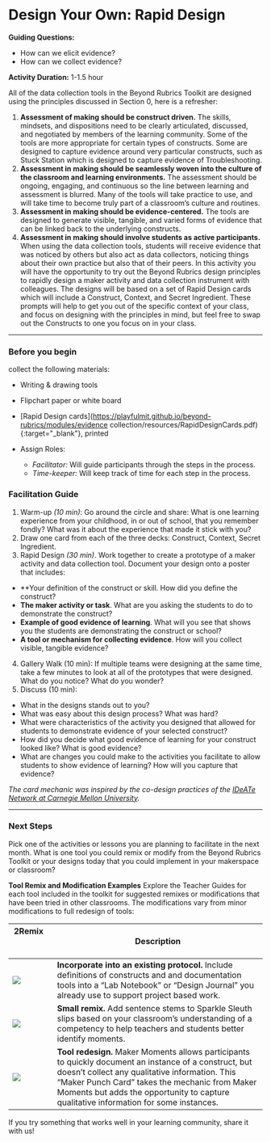 # Design Your Own: Rapid Design
**Guiding Questions:**
 - How can we elicit evidence?
 - How can we collect evidence?

**Activity Duration:** 1-1.5 hour

All of the data collection tools in the Beyond Rubrics Toolkit are designed using the principles discussed in Section 0, here is a refresher:
1. **Assessment of making should be construct driven.** The skills, mindsets, and dispositions need to be clearly articulated, discussed, and negotiated by members of the learning community. Some of the tools are more appropriate for certain types of constructs. Some are designed to capture evidence around very particular constructs, such as Stuck Station which is designed to capture evidence of Troubleshooting.
2. **Assessment in making should be seamlessly woven into the culture of the classroom and learning environments.** The assessment should be ongoing, engaging, and continuous so the line between learning and assessment is blurred. Many of the tools will take practice to use, and will take time to become truly part of a classroom’s culture and routines.
3. **Assessment in making should be evidence-centered.** The tools are designed to generate visible, tangible, and varied forms of evidence that can be linked back to the underlying constructs.
4. **Assessment in making should involve students as active participants.** When using the data collection tools, students will receive evidence that was noticed by others but also act as data collectors, noticing things about their own practice but also that of their peers.
In this activity you will have the opportunity to try out the Beyond Rubrics design principles to rapidly design a maker activity and data collection instrument with colleagues. The designs will be based on a set of Rapid Design cards which will include a Construct, Context, and Secret Ingredient. These prompts will help to get you out of the specific context of your class, and focus on designing with the principles in mind, but feel free to swap out the Constructs to one you focus on in your class.

***

### Before you begin
collect the following materials:
  - Writing & drawing tools
  - Flipchart paper or white board
  - [Rapid Design cards](https://playfulmit.github.io/beyond-rubrics/modules/evidence collection/resources/RapidDesignCards.pdf){:target="_blank"}, printed

- Assign Roles:
  - *Facilitator:* Will guide participants through the steps in the process.
  - *Time-keeper:* Will keep track of time for each step in the process.

### Facilitation Guide
1. Warm-up *(10 min)*: Go around the circle and share: What is one learning experience from your childhood, in or out of school, that you remember fondly? What was it about the experience that made it stick with you?
2. Draw one card from each of the three decks: Construct, Context, Secret Ingredient.
3. Rapid Design *(30 min)*. Work together to create a prototype of a maker activity and data collection tool. Document your design onto a poster that includes:
  - **Your definition of the construct or skill. How did you define the construct?
  - **The maker activity or task**. What are you asking the students to do to demonstrate the construct?
  - **Example of good evidence of learning**. What will you see that shows you the students are demonstrating the construct or school?
  - **A tool or mechanism for collecting evidence**. How will you collect visible, tangible evidence?
4. Gallery Walk (10 min): If multiple teams were designing at the same time, take a few minutes to look at all of the prototypes that were designed. What do you notice? What do you wonder?
5. Discuss (10 min):
  - What in the designs stands out to you?
  - What was easy about this design process? What was hard?
  - What were characteristics of the activity you designed that allowed for students to demonstrate evidence of your selected construct?
  - How did you decide what good evidence of learning for your construct looked like? What is good evidence?
  - What are changes you could make to the activities you facilitate to allow students to show evidence of learning? How will you capture that evidence?

*The card mechanic was inspired by the co-design practices of the [IDeATe Network at Carnegie Mellon University](https://ideate.cmu.edu/).*

***

### Next Steps
Pick one of the activities or lessons you are planning to facilitate in the next month. What is one tool you could remix or modify from the Beyond Rubrics Toolkit or your designs today that you could implement in your makerspace or classroom?

**Tool Remix and Modification Examples**
Explore the Teacher Guides for each tool included in the toolkit for suggested remixes or modifications that have been tried in other classrooms. The modifications vary from minor modifications to full redesign of tools:

| 2Remix &nbsp; &nbsp; &nbsp; &nbsp; &nbsp; &nbsp; &nbsp; &nbsp; &nbsp; &nbsp; &nbsp; &nbsp; | Description  |
|-----|-----|
![](https://playfulmit.github.io/beyond-rubrics/img/remix-1.png) | **Incorporate into an existing protocol.** Include definitions of constructs and and documentation tools into a “Lab Notebook” or “Design Journal” you already use to support project based work.
![](https://playfulmit.github.io/beyond-rubrics/img/remix-2.png) | **Small remix.** Add sentence stems to Sparkle Sleuth slips based on your classroom’s understanding of a competency to help teachers and students better identify moments.
![](https://playfulmit.github.io/beyond-rubrics/img/remix-3.png) | **Tool redesign.** Maker Moments allows participants to quickly document an instance of a construct, but doesn’t collect any qualitative information. This “Maker Punch Card” takes the mechanic from Maker Moments but adds the opportunity to capture qualitative information for some instances.

If you try something that works well in your learning community, share it with us!
